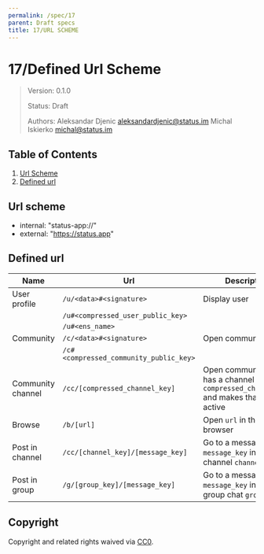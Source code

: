 ```yaml
---
permalink: /spec/17
parent: Draft specs
title: 17/URL SCHEME
---
```


# 17/Defined Url Scheme

> Version: 0.1.0
>
> Status: Draft
>
> Authors: Aleksandar Djenic <aleksandardjenic@status.im> Michal Iskierko <michal@status.im>
>


## Table of Contents

 1. [Url Scheme](#url-scheme)
 2. [Defined url](#defined-url)

## Url scheme

- internal: "status-app://"
- external: "https://status.app"

## Defined url

| Name | Url | Description |
| ----- | ---- | ---- |
| User profile | `/u/<data>#<signature>` | Display user |
| | `/u#<compressed_user_public_key>` | |
| | `/u#<ens_name>` | |
| Community |	`/c/<data>#<signature>` | Open community |
| | `/c#<compressed_community_public_key>` | |
| Community channel | `/cc/[compressed_channel_key]`| Open community which has a channel with `compressed_channel_key` and makes that channel active |
| Browse | `/b/[url]` |  Open `url` in the app's browser |
| Post in channel | `/cc/[channel_key]/[message_key]` | Go to a message `message_key` in the channel `channel_key`
| Post in group | `/g/[group_key]/[message_key]` | Go to a message `message_key` in the group chat `group_key`


## Copyright

Copyright and related rights waived via [CC0](https://creativecommons.org/publicdomain/zero/1.0/).
